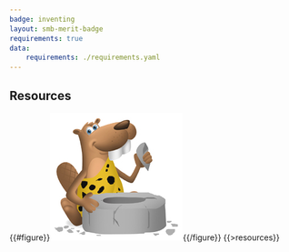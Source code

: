 ```yaml
---
badge: inventing
layout: smb-merit-badge
requirements: true
data:
    requirements: ./requirements.yaml
---
```


## Resources

{{#figure}}<img src="inventing-bucky.jpg" class="W(100%)" />{{/figure}}
{{>resources}}
